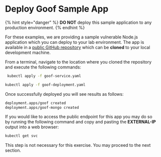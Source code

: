 # Deploy Goof Sample App

{% hint style="danger" %}
**DO NOT** deploy this sample application to any production environment.
{% endhint %}

For these examples, we are providing a sample vulnerable Node.js application which you can deploy to your lab environment. The app is available in a [public GitHub repository](https://github.com/snyk-partners/k8s-goof) which can be **cloned** to your local development machine.

From a terminal, navigate to the location where you cloned the repository and execute the following commands:

```bash
 kubectl apply -f goof-service.yaml
```

```bash
kubectl apply -f goof-deployment.yaml
```

Once successfully deployed you will see results as follows:

```bash
deployment.apps/goof created
deployment.apps/goof-mongo created
```

If you would like to access the public endpoint for this app you may do so by running the following command and copy and pasting the **EXTERNAL-IP** output into a web browser:

```bash
kubectl get svc
```

This step is not necessary for this exercise. You may proceed to the next section.

